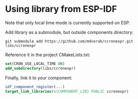 Using library from ESP-IDF
==========================

Note that only local time mode is currently supported on ESP.

Add library as a submodule, but outside components directory:

```shell
git submodule add https://github.com/mdvorak/ccronexpr.git libs/ccronexpr
```

Reference it in the project CMakeLists.txt:
```cmake
set(CRON_USE_LOCAL_TIME ON)
add_subdirectory(libs/ccronexpr)
```

Finally, link it to your component:
```cmake
idf_component_register(...)
target_link_libraries(${COMPONENT_LIB} PUBLIC ccronexpr)
```
